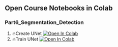 ## Open Course Notebooks in Colab
### Part6_Segmentation_Detection
1. 🔥Create UNet [![Open In Colab](https://colab.research.google.com/assets/colab-badge.svg)](https://colab.research.google.com/github/TA-aiacademy/course_3.0/blob/CNN/05_CVCNN/Part6_Segmentation_Detection/01_Create_UNet.ipynb)
2. 🔥Train UNet [![Open In Colab](https://colab.research.google.com/assets/colab-badge.svg)](https://colab.research.google.com/github/TA-aiacademy/course_3.0/blob/CNN/05_CVCNN/Part6_Segmentation_Detection/02_Train_UNet.ipynb)

